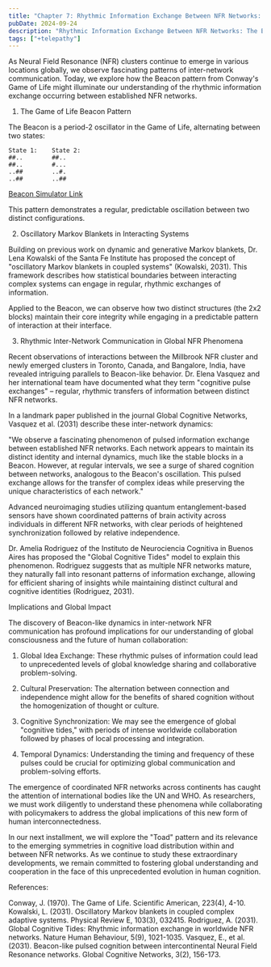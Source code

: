 ```yaml
---
title: "Chapter 7: Rhythmic Information Exchange Between NFR Networks: The Beacon Model"
pubDate: 2024-09-24
description: "Rhythmic Information Exchange Between NFR Networks: The Beacon Model"
tags: ["+telepathy"]
---
```


As Neural Field Resonance (NFR) clusters continue to emerge in various locations globally, we observe fascinating patterns of inter-network communication. Today, we explore how the Beacon pattern from Conway's Game of Life might illuminate our understanding of the rhythmic information exchange occurring between established NFR networks.

1. The Game of Life Beacon Pattern

The Beacon is a period-2 oscillator in the Game of Life, alternating between two states:

```
State 1:    State 2:
##..        ##..
##..        #...
..##        ..#.
..##        ..##
```

[Beacon Simulator Link](https://buildlittleworlds.github.io/game-of-life-app/oscillators.html)

This pattern demonstrates a regular, predictable oscillation between two distinct configurations.

2. Oscillatory Markov Blankets in Interacting Systems

Building on previous work on dynamic and generative Markov blankets, Dr. Lena Kowalski of the Santa Fe Institute has proposed the concept of "oscillatory Markov blankets in coupled systems" (Kowalski, 2031). This framework describes how statistical boundaries between interacting complex systems can engage in regular, rhythmic exchanges of information.

Applied to the Beacon, we can observe how two distinct structures (the 2x2 blocks) maintain their core integrity while engaging in a predictable pattern of interaction at their interface.

3. Rhythmic Inter-Network Communication in Global NFR Phenomena

Recent observations of interactions between the Millbrook NFR cluster and newly emerged clusters in Toronto, Canada, and Bangalore, India, have revealed intriguing parallels to Beacon-like behavior. Dr. Elena Vasquez and her international team have documented what they term "cognitive pulse exchanges" – regular, rhythmic transfers of information between distinct NFR networks.

In a landmark paper published in the journal Global Cognitive Networks, Vasquez et al. (2031) describe these inter-network dynamics:

"We observe a fascinating phenomenon of pulsed information exchange between established NFR networks. Each network appears to maintain its distinct identity and internal dynamics, much like the stable blocks in a Beacon. However, at regular intervals, we see a surge of shared cognition between networks, analogous to the Beacon's oscillation. This pulsed exchange allows for the transfer of complex ideas while preserving the unique characteristics of each network."

Advanced neuroimaging studies utilizing quantum entanglement-based sensors have shown coordinated patterns of brain activity across individuals in different NFR networks, with clear periods of heightened synchronization followed by relative independence.

Dr. Amelia Rodriguez of the Instituto de Neurociencia Cognitiva in Buenos Aires has proposed the "Global Cognitive Tides" model to explain this phenomenon. Rodriguez suggests that as multiple NFR networks mature, they naturally fall into resonant patterns of information exchange, allowing for efficient sharing of insights while maintaining distinct cultural and cognitive identities (Rodriguez, 2031).

Implications and Global Impact

The discovery of Beacon-like dynamics in inter-network NFR communication has profound implications for our understanding of global consciousness and the future of human collaboration:

1. Global Idea Exchange: These rhythmic pulses of information could lead to unprecedented levels of global knowledge sharing and collaborative problem-solving.

2. Cultural Preservation: The alternation between connection and independence might allow for the benefits of shared cognition without the homogenization of thought or culture.

3. Cognitive Synchronization: We may see the emergence of global "cognitive tides," with periods of intense worldwide collaboration followed by phases of local processing and integration.

4. Temporal Dynamics: Understanding the timing and frequency of these pulses could be crucial for optimizing global communication and problem-solving efforts.

The emergence of coordinated NFR networks across continents has caught the attention of international bodies like the UN and WHO. As researchers, we must work diligently to understand these phenomena while collaborating with policymakers to address the global implications of this new form of human interconnectedness.

In our next installment, we will explore the "Toad" pattern and its relevance to the emerging symmetries in cognitive load distribution within and between NFR networks. As we continue to study these extraordinary developments, we remain committed to fostering global understanding and cooperation in the face of this unprecedented evolution in human cognition.

References:

Conway, J. (1970). The Game of Life. Scientific American, 223(4), 4-10.
Kowalski, L. (2031). Oscillatory Markov blankets in coupled complex adaptive systems. Physical Review E, 103(3), 032415.
Rodriguez, A. (2031). Global Cognitive Tides: Rhythmic information exchange in worldwide NFR networks. Nature Human Behaviour, 5(9), 1021-1035.
Vasquez, E., et al. (2031). Beacon-like pulsed cognition between intercontinental Neural Field Resonance networks. Global Cognitive Networks, 3(2), 156-173.